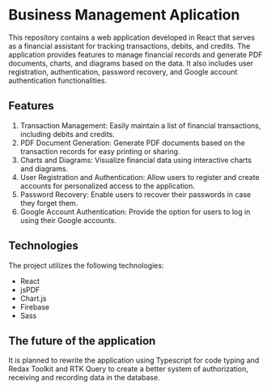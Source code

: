 # Business Management Aplication
This repository contains a web application developed in React that serves as a financial assistant for tracking transactions, debits, and credits. The application provides features to manage financial records and generate PDF documents, charts, and diagrams based on the data. It also includes user registration, authentication, password recovery, and Google account authentication functionalities.

## Features
1. Transaction Management: Easily maintain a list of financial transactions, including debits and credits.
2. PDF Document Generation: Generate PDF documents based on the transaction records for easy printing or sharing.
3. Charts and Diagrams: Visualize financial data using interactive charts and diagrams.
4. User Registration and Authentication: Allow users to register and create accounts for personalized access to the application.
5. Password Recovery: Enable users to recover their passwords in case they forget them.
6. Google Account Authentication: Provide the option for users to log in using their Google accounts.

## Technologies
The project utilizes the following technologies:
- React
- jsPDF
- Chart.js
- Firebase
- Sass

## The future of the application
It is planned to rewrite the application using Typescript for code typing and Redax Toolkit and RTK Query to create a better system of authorization, receiving and recording data in the database.
